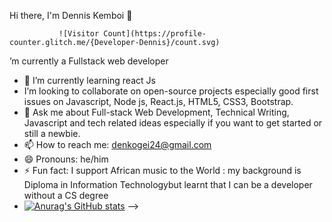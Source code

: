 Hi there, I'm Dennis Kemboi 🤝



               ![Visitor Count](https://profile-counter.glitch.me/{Developer-Dennis}/count.svg)

’m currently a Fullstack web  developer 
- 🌱 I’m currently learning react Js
- I’m looking to collaborate on open-source projects especially good first issues on Javascript, Node js, React.js, HTML5, CSS3, Bootstrap.
- 💬 Ask me about Full-stack Web Development, Technical Writing, Javascript and tech related ideas especially if you want to get started or still a newbie.
- 📫 How to reach me: denkogei24@gmail.com
- 😄 Pronouns: he/him
- ⚡ Fun fact: I support African music to the World : my background is Diploma in Information Technologybut learnt that I can be a developer without a CS degree
- [![Anurag's GitHub stats](https://github-readme-stats.vercel.app/api?Developer-Dennis=anuraghazra)](https://github.com/anuraghazra/github-readme-stats)
-->
